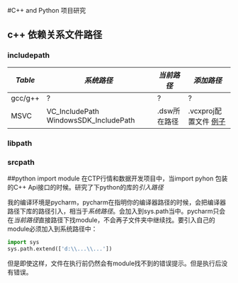 #C++ and Python 项目研究
## c++ 依赖关系文件路径
### includepath


*Table*|*系统路径*|*当前路径*|*添加路径*
-----|------|------|------
gcc/g++|?|?|?
MSVC|VC_IncludePath WindowsSDK_IncludePath|.dsw所在路径|.vcxproj配置文件 [例子](https://github.com/tbxy09/VisualStudioProjExample/blob/master/tradermain.vcxproj)

### libpath

### srcpath

##python import module
在CTP行情和数据开发项目中，当import pyhon 包装的C++ Api接口的时候。研究了下python的库的*引入路径*

我的编译环境是pycharm，pycharm在指明你的编译器路径的时候，会把编译器路径下库的路径引入，相当于*系统路径*。会加入到sys.path当中。pycharm只会在*当前路径*直接路径下找module，不会再子文件夹中继续找。要引入自己的module必须加入到系统路径中：

```python
import sys
sys.path.extend(['d:\\...\\...'])
```
但是即使这样，文件在执行前仍然会有module找不到的错误提示。但是执行后没有错误。


